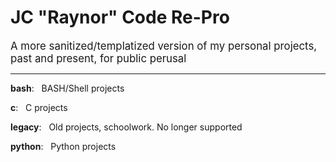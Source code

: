 [//]: # (<span style="font-size:larger;"> </span> &nbsp; )  
[//]: # (The above is just to make an easy copy for how we like our headings in Markdown)  


# JC "Raynor" Code Re-Pro  
<span style="font-size:larger;">A more sanitized/templatized version of my personal projects, past and present, for public perusal  </span>  

---
__bash__: &nbsp; BASH/Shell projects  
  
__c__: &nbsp; C projects  
  
__legacy__: &nbsp; Old projects, schoolwork. No longer supported
  
__python__: &nbsp; Python projects
  
